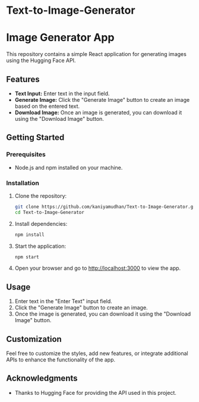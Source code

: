 # Text-to-Image-Generator
# Image Generator App

This repository contains a simple React application for generating images using the Hugging Face API.

## Features

- **Text Input:** Enter text in the input field.
- **Generate Image:** Click the "Generate Image" button to create an image based on the entered text.
- **Download Image:** Once an image is generated, you can download it using the "Download Image" button.

## Getting Started

### Prerequisites

- Node.js and npm installed on your machine.

### Installation

1. Clone the repository:

    ```bash
    git clone https://github.com/kaniyamudhan/Text-to-Image-Generator.git
    cd Text-to-Image-Generator
    ```

2. Install dependencies:

    ```bash
    npm install
    ```

3. Start the application:

    ```bash
    npm start
    ```

4. Open your browser and go to [http://localhost:3000](http://localhost:3000) to view the app.

## Usage

1. Enter text in the "Enter Text" input field.
2. Click the "Generate Image" button to create an image.
3. Once the image is generated, you can download it using the "Download Image" button.

## Customization

Feel free to customize the styles, add new features, or integrate additional APIs to enhance the functionality of the app.


## Acknowledgments

- Thanks to Hugging Face for providing the API used in this project.

